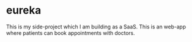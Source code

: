 # eureka
This is my side-project which I am building as a SaaS. This is an web-app where patients can book appointments with doctors. 
